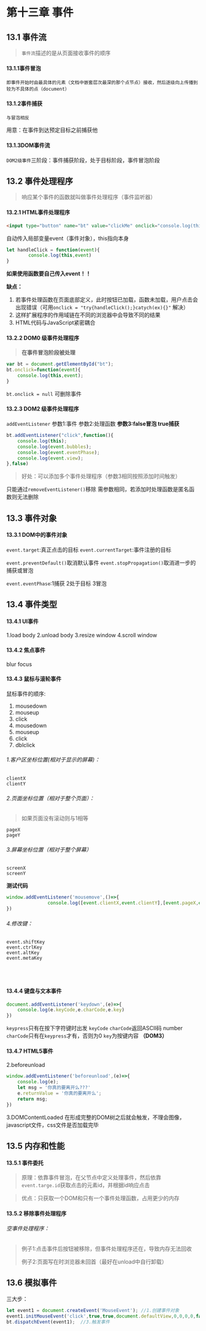 # 第十三章 事件
## 13.1 事件流
>`事件流`描述的是从页面接收事件的顺序

#### 13.1.1事件冒泡
    即事件开始时由最具体的元素（文档中嵌套层次最深的那个点节点）接收，然后逐级向上传播到较为不具体的点（document）
#### 13.1.2事件捕获
    与冒泡相反

用意：在事件到达预定目标之前捕获他
#### 13.1.3DOM事件流
`DOM2级事件`三阶段：事件捕获阶段，处于目标阶段，事件冒泡阶段

## 13.2 事件处理程序
>响应某个事件的函数就叫做事件处理程序（事件监听器）

#### 13.2.1 HTML事件处理程序
```html
<input type="button" name="bt" value="clickMe" onclick="console.log(this,event)">
```
自动传入局部变量event（事件对象），this指向本身

```javascript
let handleClick = function(event){
        console.log(this,event)
}
```
**如果使用函数要自己传入event！！**

**缺点：**

1. 若事件处理函数在页面底部定义，此时按钮已加载，函数未加载，用户点击会出现错误（可用`onclick = "try{handleClick();}catych(ex){}"` 解决）
2. 这样扩展程序的作用域链在不同的浏览器中会导致不同的结果
3. HTML代码与JavaScript紧密耦合
#### 13.2.2 DOM0 级事件处理程序
>**在事件冒泡阶段被处理**
```javascript
var bt = document.getElementById("bt");
bt.onclick=function(event){
    console.log(this,event);
}
```

`bt.onclick = null` 可删除事件

#### 13.2.3 DOM2 级事件处理程序
`addEventListener` 
参数1:事件
参数2:处理函数
**参数3:false冒泡 true捕获**

```javascript
bt.addEventListener("click",function(){
    console.log(this);
    console.log(event.bubbles);
    console.log(event.eventPhase);
    console.log(event.view);
},false)
```

>好处：可以添加多个事件处理程序（参数3相同按照添加时间触发）

只能通过`removeEventListener()`移除
需参数相同，若添加时处理函数是匿名函数则无法删除

## 13.3 事件对象
#### 13.3.1 DOM中的事件对象
`event.target`:真正点击的目标
`event.currentTarget`:事件注册的目标

`event.preventDefault()`取消默认事件
`event.stopPropagation()`取消进一步的捕获或冒泡

`event.eventPhase`:1捕获  2处于目标  3冒泡
## 13.4 事件类型
#### 13.4.1 UI事件

1.load body
2.unload body
3.resize window
4.scroll window
#### 13.4.2 焦点事件
blur
focus
#### 13.4.3 鼠标与滚轮事件

鼠标事件的顺序:

1. mousedown
2. mouseup
3. click
4. mousedown
5. mouseup
6. click
7. dblclick

###### 1.客户区坐标位置(相对于显示的屏幕)：

    clientX
    clientY
###### 2.页面坐标位置（相对于整个页面）：
>    如果页面没有滚动则与1相等

    pageX
    pageY
###### 3.屏幕坐标位置（相对于整个屏幕）

    screenX
    screenY

**测试代码**  
```javascript
window.addEventListener('mousemove',()=>{
               console.log([event.clientX,event.clientY],[event.pageX,event.pageY],[event.screenX,event.screenY]);
})
```


###### 4.修改键：
    event.shiftKey
    event.ctrlKey
    event.altKey
    event.metaKey


​    
​    
 #### 13.4.4 键盘与文本事件   
```javascript
document.addEventListener('keydown',(e)=>{
    console.log(e.keyCode,e.charCode,e.key)
})
```
`keypress`只有在按下字符键时出发
`keyCode` `charCode`返回ASCII码 number
`charCode`只有在`keypress`才有，否则为0
`key`为按键内容 **（DOM3）**

 #### 13.4.7 HTML5事件
 2.beforeunload

```javascript
window.addEventListener('beforeunload',(e)=>{
    console.log(e);
    let msg = '你真的要离开么???'
    e.returnValue = '你真的要离开么';
    return msg;
})
```
3.DOMContentLoaded
在形成完整的DOM树之后就会触发，不理会图像，javascript文件，css文件是否加载完毕

## 13.5 内存和性能
#### 13.5.1 事件委托
>原理：依靠事件冒泡，在父节点中定义处理事件，然后依靠`event.targe.id`获取点击的元素id，并根据id响应点击

>优点：只获取一个DOM和只有一个事件处理函数，占用更少的内存
#### 13.5.2 移除事件处理程序

###### 空事件处理程序：
>例子1:点击事件后按钮被移除，但事件处理程序还在，导致内存无法回收
>
>例子2:页面写在时浏览器未回首（最好在unload中自行卸载）

## 13.6 模拟事件

三大步：
```javascript
let event1 = document.createEvent('MouseEvent'); //1.创建事件对象
event1.initMouseEvent('click',true,true,document.defaultView,0,0,0,0,false,false,false,false,0,null); //2.初始化事件对象
bt.dispatchEvent(event1);  //3.触发事件
```